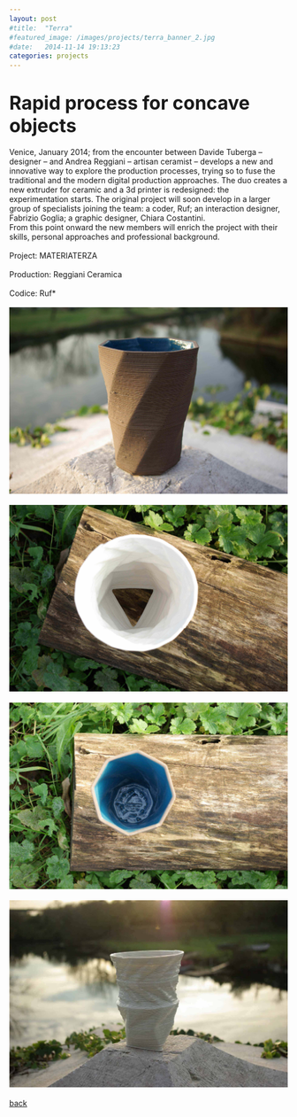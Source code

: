 ```yaml
---
layout: post
#title:  "Terra"
#featured_image: /images/projects/terra_banner_2.jpg
#date:   2014-11-14 19:13:23
categories: projects
---
```


<!--Il progetto Terra nasce come sperimentazione su processi di stampa 3D applicati alla ceramica.  
Grazie alla collaborazione con un artigiano del settore viene costruita una macchina che è in grado di estrudere argilla, iniziando così un intenso periodo di prova e di raffinamento del processo.  
Nel frattempo prende corpo l’idea di creare una piccola produzione utilizzando due terre, rossa e nera. Lo stesso software per disegnare le forme degli artefatti è stato progettato appositamente per questa serie e permette che ogni pezzo risulti unico nel suo genere, essendo il risultato sia di una serie di variabili matematiche/digitali che di variabili fisiche/materiche.-->

<h1><big>Rapid process for concave objects</big></h1>

Venice, January 2014; from the encounter between Davide Tuberga – designer – and Andrea Reggiani – artisan ceramist – develops a new and innovative way to explore the production processes, trying so to fuse the traditional and the modern digital production approaches.
The duo creates a new extruder for ceramic and a  3d printer is redesigned: the experimentation starts.
The original project will soon develop in a larger group of specialists joining the team: a coder, Ruf; an interaction designer, Fabrizio Goglia; a graphic designer, Chiara Costantini.  
From this point onward the new members will enrich the project with their skills, personal approaches and professional background.
<br>
<br>
Project: MATERIATERZA  
<br>
Production: Reggiani Ceramica  
<br>
Codice: Ruf*
<br>
<br>
![Alt text](/images/projects/terra4.jpg)
<br>
<br>
![Alt text](/images/projects/terra3.jpg)
<br>
<br>
![Alt text](/images/projects/terra2.jpg)
<br>
<br>
![Alt text](/images/contact_foto_very-very-low.jpg)
<br>
<br>
<a href="http://materiaterza.com">back</a>
